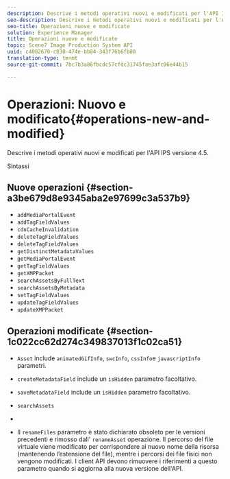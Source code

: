```yaml
---
description: Descrive i metodi operativi nuovi e modificati per l'API IPS versione 4.5.
seo-description: Descrive i metodi operativi nuovi e modificati per l'API IPS versione 4.5.
seo-title: Operazioni nuove e modificate
solution: Experience Manager
title: Operazioni nuove e modificate
topic: Scene7 Image Production System API
uuid: c4002670-c830-474e-bb84-343f76b6fb80
translation-type: tm+mt
source-git-commit: 7bc7b3a86fbcdc57cfdc31745fae3afc06e44b15

---
```



# Operazioni: Nuovo e modificato{#operations-new-and-modified}

Descrive i metodi operativi nuovi e modificati per l&#39;API IPS versione 4.5.

Sintassi

## Nuove operazioni {#section-a3be679d8e9345aba2e97699c3a537b9}

* `addMediaPortalEvent`
* `addTagFieldValues`
* `cdnCacheInvalidation`
* `deleteTagFieldValues`
* `deleteTagFieldValues`
* `getDistinctMetadataValues`
* `getMediaPortalEvent`
* `getTagFieldValues`
* `getXMPPacket`
* `searchAssetsByFullText`
* `searchAssetsByMetadata`
* `setTagFieldValues`
* `updateTagFieldValues`
* `updateXMPPacket`

## Operazioni modificate {#section-1c022cc62d274c349837013f1c02ca51}

* `Asset` include `animatedGifInfo`, `swcInfo`, `cssInfo`e `javascriptInfo` parametri.

* `createMetadataField` include un `isHidden` parametro facoltativo.

* `saveMetadataField` include un `isHidden` parametro facoltativo.

* `searchAssets`
* 
* Il `renameFiles` parametro è stato dichiarato obsoleto per le versioni precedenti e rimosso dall&#39; `renameAsset` operazione. Il percorso del file virtuale viene modificato per corrispondere al nuovo nome della risorsa (mantenendo l’estensione del file), mentre i percorsi dei file fisici non vengono modificati. I client API devono rimuovere i riferimenti a questo parametro quando si aggiorna alla nuova versione dell&#39;API.

